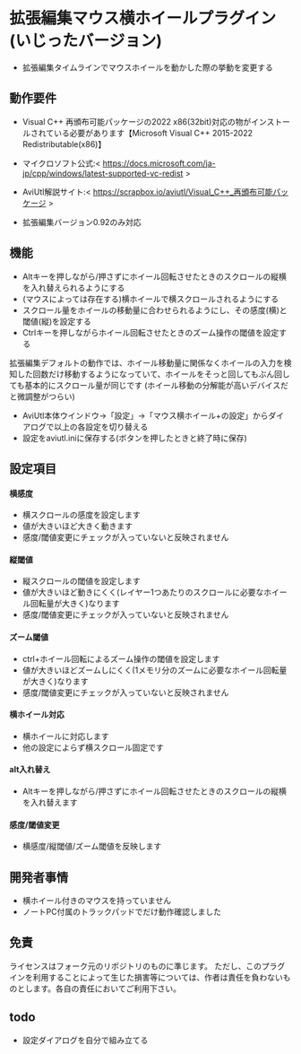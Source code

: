 # 拡張編集マウス横ホイールプラグイン(いじったバージョン)
- 拡張編集タイムラインでマウスホイールを動かした際の挙動を変更する

## 動作要件
- Visual C++ 再頒布可能パッケージの2022 x86(32bit)対応の物がインストールされている必要があります【Microsoft Visual C++ 2015-2022 Redistributable(x86)】
- マイクロソフト公式:< https://docs.microsoft.com/ja-jp/cpp/windows/latest-supported-vc-redist >
- AviUtl解説サイト:< https://scrapbox.io/aviutl/Visual_C++_再頒布可能パッケージ >

- 拡張編集バージョン0.92のみ対応

## 機能
- Altキーを押しながら/押さずにホイール回転させたときのスクロールの縦横を入れ替えられるようにする
- (マウスによっては存在する)横ホイールで横スクロールされるようにする
- スクロール量をホイールの移動量に合わせられるようにし、その感度(横)と閾値(縦)を設定する  
- Ctrlキーを押しながらホイール回転させたときのズーム操作の閾値を設定する  

拡張編集デフォルトの動作では、ホイール移動量に関係なくホイールの入力を検知した回数だけ移動するようになっていて、ホイールをそっと回してもぶん回しても基本的にスクロール量が同じです
(ホイール移動の分解能が高いデバイスだと微調整がつらい)

- AviUtl本体ウインドウ→「設定」→「マウス横ホイール+の設定」からダイアログで以上の各設定を切り替える
- 設定をaviutl.iniに保存する(ボタンを押したときと終了時に保存)

## 設定項目
#### 横感度  
- 横スクロールの感度を設定します  
- 値が大きいほど大きく動きます  
- 感度/閾値変更にチェックが入っていないと反映されません  
#### 縦閾値  
- 縦スクロールの閾値を設定します  
- 値が大きいほど動きにくく(レイヤー1つあたりのスクロールに必要なホイール回転量が大きく)なります  
- 感度/閾値変更にチェックが入っていないと反映されません  
#### ズーム閾値  
- ctrl+ホイール回転によるズーム操作の閾値を設定します  
- 値が大きいほどズームしにくく(1メモリ分のズームに必要なホイール回転量が大きく)なります  
- 感度/閾値変更にチェックが入っていないと反映されません  
#### 横ホイール対応  
- 横ホイールに対応します  
- 他の設定によらず横スクロール固定です  
#### alt入れ替え  
- Altキーを押しながら/押さずにホイール回転させたときのスクロールの縦横を入れ替えます  
#### 感度/閾値変更  
- 横感度/縦閾値/ズーム閾値を反映します  

## 開発者事情
- 横ホイール付きのマウスを持っていません
- ノートPC付属のトラックパッドでだけ動作確認しました

## 免責
ライセンスはフォーク元のリポジトリのものに準じます。
ただし、このプラグインを利用することによって生じた損害等については、作者は責任を負わないものとします。各自の責任においてご利用下さい。

## todo
- 設定ダイアログを自分で組み立てる
